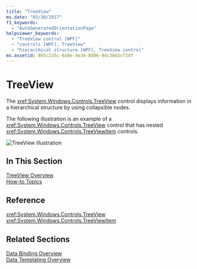 ```yaml
---
title: "TreeView"
ms.date: "03/30/2017"
f1_keywords: 
  - "AutoGeneratedOrientationPage"
helpviewer_keywords: 
  - "TreeView control [WPF]"
  - "controls [WPF], TreeView"
  - "hierarchical structure [WPF], TreeView control"
ms.assetid: 805c235c-0a0e-4e34-8d96-9dc3865cf2df
---
```

# TreeView
The <xref:System.Windows.Controls.TreeView> control displays information in a hierarchical structure by using collapsible nodes.  
  
 The following illustration is an example of a <xref:System.Windows.Controls.TreeView> control that has nested <xref:System.Windows.Controls.TreeViewItem> controls.  
  
 ![TreeView illustration](./media/treeviewillustration.JPG "TreeViewIllustration")  
  
## In This Section  
 [TreeView Overview](treeview-overview.md)  
 [How-to Topics](treeview-how-to-topics.md)  
  
## Reference  
 <xref:System.Windows.Controls.TreeView>  
  <xref:System.Windows.Controls.TreeViewItem>  
  
## Related Sections  
 [Data Binding Overview](../data/data-binding-overview.md)  
  [Data Templating Overview](../data/data-templating-overview.md)
